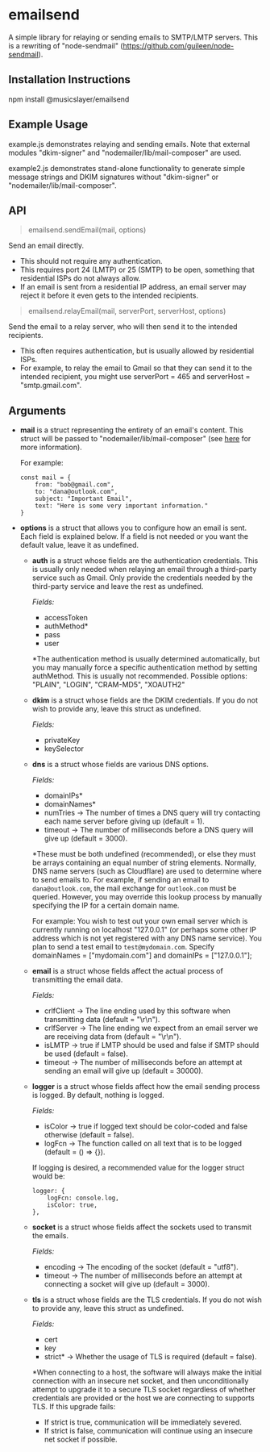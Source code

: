 # emailsend
A simple library for relaying or sending emails to SMTP/LMTP servers. This is a rewriting of "node-sendmail" (https://github.com/guileen/node-sendmail).

## Installation Instructions
npm install @musicslayer/emailsend

## Example Usage
example.js demonstrates relaying and sending emails. Note that external modules "dkim-signer" and "nodemailer/lib/mail-composer" are used.

example2.js demonstrates stand-alone functionality to generate simple message strings and DKIM signatures without "dkim-signer" or "nodemailer/lib/mail-composer".

## API
> emailsend.sendEmail(mail, options)

Send an email directly.
- This should not require any authentication.
- This requires port 24 (LMTP) or 25 (SMTP) to be open, something that residential ISPs do not always allow.
- If an email is sent from a residential IP address, an email server may reject it before it even gets to the intended recipients.

> emailsend.relayEmail(mail, serverPort, serverHost, options)

Send the email to a relay server, who will then send it to the intended recipients.
- This often requires authentication, but is usually allowed by residential ISPs.
- For example, to relay the email to Gmail so that they can send it to the intended recipient, you might use serverPort = 465 and serverHost = "smtp.gmail.com".

## Arguments
- **mail** is a struct representing the entirety of an email's content. This struct will be passed to "nodemailer/lib/mail-composer" (see [here](https://nodemailer.com/extras/mailcomposer/#e-mail-message-fields) for more information).

    For example:
    ```
    const mail = {
        from: "bob@gmail.com",
        to: "dana@outlook.com",
        subject: "Important Email",
        text: "Here is some very important information."
    }
    ```

- **options** is a struct that allows you to configure how an email is sent. Each field is explained below. If a field is not needed or you want the default value, leave it as undefined.

    - **auth** is a struct whose fields are the authentication credentials. This is usually only needed when relaying an email through a third-party service such as Gmail. Only provide the credentials needed by the third-party service and leave the rest as undefined.
    
        *Fields:*
        - accessToken
        - authMethod*
        - pass
        - user
        
        *The authentication method is usually determined automatically, but you may manually force a specific authentication method by setting authMethod. This is usually not recommended. Possible options: "PLAIN", "LOGIN", "CRAM-MD5", "XOAUTH2"
    
    - **dkim** is a struct whose fields are the DKIM credentials. If you do not wish to provide any, leave this struct as undefined.
    
        *Fields:*
        - privateKey
        - keySelector
    
    - **dns** is a struct whose fields are various DNS options.
    
        *Fields:*
        - domainIPs*
        - domainNames*
        - numTries -> The number of times a DNS query will try contacting each name server before giving up (default = 1).
        - timeout -> The number of milliseconds before a DNS query will give up (default = 3000).
        
        *These must be both undefined (recommended), or else they must be arrays containing an equal number of string elements. Normally, DNS name servers (such as Cloudflare) are used to determine where to send emails to. For example, if sending an email to `dana@outlook.com`, the mail exchange for `outlook.com` must be queried. However, you may override this lookup process by manually specifying the IP for a certain domain name.
        
        For example: You wish to test out your own email server which is currently running on localhost "127.0.0.1" (or perhaps some other IP address which is not yet registered with any DNS name service). You plan to send a test email to `test@mydomain.com`. Specify domainNames = ["mydomain.com"] and domainIPs = ["127.0.0.1"];
    
    - **email** is a struct whose fields affect the actual process of transmitting the email data.
    
        *Fields:*
        - crlfClient -> The line ending used by this software when transmitting data (default = "\r\n").
        - crlfServer -> The line ending we expect from an email server we are receiving data from (default = "\r\n").
        - isLMTP -> true if LMTP should be used and false if SMTP should be used (default = false).
        - timeout -> The number of milliseconds before an attempt at sending an email will give up (default = 30000).
    
    - **logger** is a struct whose fields affect how the email sending process is logged. By default, nothing is logged.
    
        *Fields:*
        - isColor -> true if logged text should be color-coded and false otherwise (default = false).
        - logFcn -> The function called on all text that is to be logged (default = () => {}).
        
        If logging is desired, a recommended value for the logger struct would be:
        ```
        logger: {
            logFcn: console.log,
            isColor: true,
        },
        ```
    
    - **socket** is a struct whose fields affect the sockets used to transmit the emails.
    
        *Fields:*
        - encoding -> The encoding of the socket (default = "utf8").
        - timeout -> The number of milliseconds before an attempt at connecting a socket will give up (default = 3000).
    
    - **tls** is a struct whose fields are the TLS credentials. If you do not wish to provide any, leave this struct as undefined.
    
        *Fields:*
        - cert
        - key
        - strict* -> Whether the usage of TLS is required (default = false).
        
        *When connecting to a host, the software will always make the initial connection with an insecure net socket, and then unconditionally attempt to upgrade it to a secure TLS socket regardless of whether credentials are provided or the host we are connecting to supports TLS. If this upgrade fails:
        - If strict is true, communication will be immediately severed.
        - If strict is false, communication will continue using an insecure net socket if possible.
